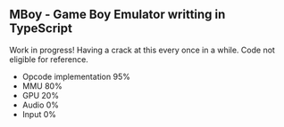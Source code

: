 ## MBoy - Game Boy Emulator writting in TypeScript
Work in progress! Having a crack at this every once in a while. Code not eligible for reference.

- Opcode implementation 95%
- MMU 80%
- GPU 20%
- Audio 0%
- Input 0%